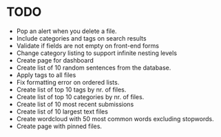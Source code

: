# TODO

- Pop an alert when you delete a file.
- Include categories and tags on search results
- Validate if fields are not empty on front-end forms
- Change category listing to support infinite nesting levels
- Create page for dashboard
- Create list of 10 random sentences from the database.
- Apply tags to all files
- Fix formatting error on ordered lists.
- Create list of top 10 tags by nr. of files.
- Create list of top 10 categories by nr. of files.
- Create list of 10 most recent submissions
- Create list of 10 largest text files
- Create wordcloud with 50 most common words excluding stopwords.
- Create page with pinned files.
